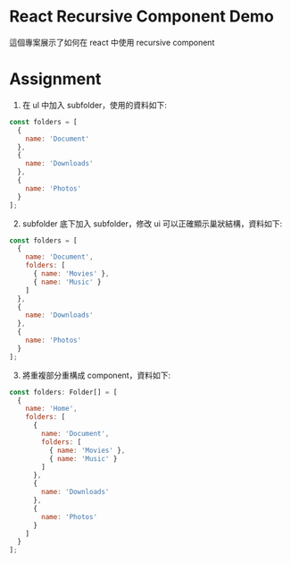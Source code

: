 # React Recursive Component Demo
這個專案展示了如何在 react 中使用 recursive component

# Assignment 
1. 在 ul 中加入 subfolder，使用的資料如下:
```js
const folders = [
  {
    name: 'Document'
  },
  {
    name: 'Downloads'
  },
  {
    name: 'Photos'
  }
];
```

2. subfolder 底下加入 subfolder，修改 ui 可以正確顯示巢狀結構，資料如下:
```js
const folders = [
  {
    name: 'Document',
    folders: [
      { name: 'Movies' },
      { name: 'Music' }
    ]
  },
  {
    name: 'Downloads'
  },
  {
    name: 'Photos'
  }
];
```

3. 將重複部分重構成 component，資料如下:
```js
const folders: Folder[] = [
  {
    name: 'Home',
    folders: [
      {
        name: 'Document',
        folders: [
          { name: 'Movies' },
          { name: 'Music' }
        ]
      },
      {
        name: 'Downloads'
      },
      {
        name: 'Photos'
      }
    ]
  }
];
```
